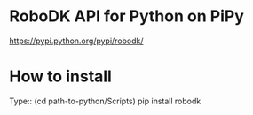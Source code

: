 RoboDK API for Python on PiPy
==================

https://pypi.python.org/pypi/robodk/

How to install
==============

Type::
  (cd path-to-python/Scripts)
  pip install robodk